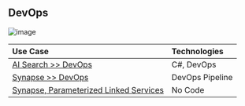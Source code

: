## DevOps

![image](https://user-images.githubusercontent.com/44923999/185972867-64465cc3-0769-4045-bc5d-672f573854c7.png)

Use Case | Technologies
:----- | :-----
[AI Search >> DevOps](AISearch_DevOps.md) | C#, DevOps<br>
[Synapse >> DevOps](DevOps_SynapseDeploy_usingPipeline.md) | DevOps Pipeline<br>
[Synapse, Parameterized Linked Services](DevOps_SynapseDeploy_usingParameterizedLinkedServices.md) | No Code<br>
